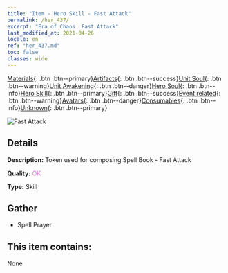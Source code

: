 ```yaml
---
title: "Item - Hero Skill - Fast Attack"
permalink: /her_437/
excerpt: "Era of Chaos  Fast Attack"
last_modified_at: 2021-04-26
locale: en
ref: "her_437.md"
toc: false
classes: wide
---
```

 [Materials](/Items/){: .btn .btn--primary}[Artifacts](/Items/Artifacts/){: .btn .btn--success}[Unit Soul](/Items/UnitSoul/){: .btn .btn--warning}[Unit Awakening](/Items/UnitAwakening/){: .btn .btn--danger}[Hero Soul](/Items/HeroSoul/){: .btn .btn--info}[Hero Skill](/Items/HeroSkill/){: .btn .btn--primary}[Gift](/Items/Gift/){: .btn .btn--success}[Event related](/Items/Events/){: .btn .btn--warning}[Avatars](/Items/Avatars/){: .btn .btn--danger}[Consumables](/Items/Consumables/){: .btn .btn--info}[Unknown](/Items/Unknown/){: .btn .btn--primary}

 ![Fast Attack](/images/t/ps_kuaigongzhanshu.png)

## Details
 **Description:** Token used for composing Spell Book - Fast Attack

 **Quality:** <span style="color: #DA70D6">OK</span>

 **Type:** Skill

## Gather

*    Spell Prayer 

## This item contains:

  None

